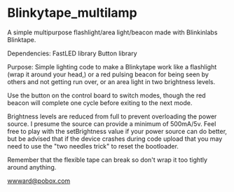 Blinkytape_multilamp
====================

A simple multipurpose flashlight/area light/beacon made with Blinkinlabs Blinktape.

Dependencies:
FastLED library
Button library

Purpose:
Simple lighting code to make a Blinkytape work like a flashlight (wrap it around your head,) or a red pulsing beacon for being seen by others and not getting run over, or an area light in two brightness levels.

Use the button on the control board to switch modes, though the red beacon will complete one cycle before exiting to the next mode.

Brightness levels are reduced from full to prevent overloading the power source.  I presume the source can provide a minimum of 500mA/5v.  Feel free to play with the setBrightness value if your power source can do better, but be advised that if the device crashes during code upload that you may need to use the "two needles trick" to reset the bootloader.

Remember that the flexible tape can break so don't wrap it too tightly around anything.

wwward@pobox.com
